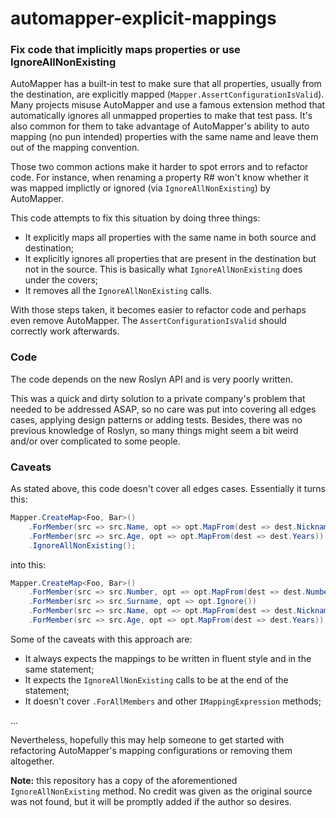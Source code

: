 # automapper-explicit-mappings
### Fix code that implicitly maps properties or use IgnoreAllNonExisting

AutoMapper has a built-in test to make sure that all properties, usually from the destination, are explicitly mapped (`Mapper.AssertConfigurationIsValid`).
Many projects misuse AutoMapper and use a famous extension method that automatically ignores all unmapped properties to make that test pass.
It's also common for them to take advantage of AutoMapper's ability to auto mapping (no pun intended) properties with the same name and leave them out of the mapping convention.

Those two common actions make it harder to spot errors and to refactor code. For instance, when renaming a property R# won't know whether it was mapped implictly or ignored (via `IgnoreAllNonExisting`) by AutoMapper.

This code attempts to fix this situation by doing three things:
- It explicitly maps all properties with the same name in both source and destination;
- It explicitly ignores all properties that are present in the destination but not in the source. This is basically what `IgnoreAllNonExisting` does under the covers;
- It removes all the `IgnoreAllNonExisting` calls.

With those steps taken, it becomes easier to refactor code and perhaps even remove AutoMapper. The `AssertConfigurationIsValid` should correctly work afterwards.

### Code
The code depends on the new Roslyn API and is very poorly written.

This was a quick and dirty solution to a private company's problem that needed to be addressed ASAP, so no care was put into covering all edges cases, applying design patterns or adding tests. Besides, there was no previous knowledge of Roslyn, so many things might seem a bit weird and/or over complicated to some people.

### Caveats
As stated above, this code doesn't cover all edges cases. Essentially it turns this:

```csharp
Mapper.CreateMap<Foo, Bar>()
    .ForMember(src => src.Name, opt => opt.MapFrom(dest => dest.Nickname))
    .ForMember(src => src.Age, opt => opt.MapFrom(dest => dest.Years))
    .IgnoreAllNonExisting();
```

into this:

```csharp
Mapper.CreateMap<Foo, Bar>()
    .ForMember(src => src.Number, opt => opt.MapFrom(dest => dest.Number))
    .ForMember(src => src.Surname, opt => opt.Ignore())
    .ForMember(src => src.Name, opt => opt.MapFrom(dest => dest.Nickname))
    .ForMember(src => src.Age, opt => opt.MapFrom(dest => dest.Years));
```

Some of the caveats with this approach are:
- It always expects the mappings to be written in fluent style and in the same statement;
- It expects the `IgnoreAllNonExisting` calls to be at the end of the statement;
- It doesn't cover `.ForAllMembers` and other `IMappingExpression` methods;

...

Nevertheless, hopefully this may help someone to get started with refactoring AutoMapper's mapping configurations or removing them altogether.

**Note:** this repository has a copy of the aforementioned `IgnoreAllNonExisting` method. No credit was given as the original source was not found, but it will be promptly added if the author so desires. 

